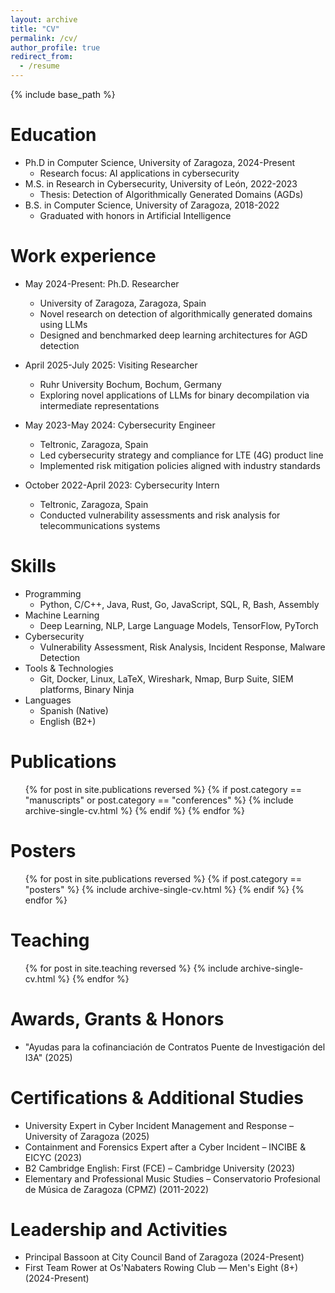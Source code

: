 ```yaml
---
layout: archive
title: "CV"
permalink: /cv/
author_profile: true
redirect_from:
  - /resume
---
```


{% include base_path %}

Education
======
* Ph.D in Computer Science, University of Zaragoza, 2024-Present
  * Research focus: AI applications in cybersecurity
* M.S. in Research in Cybersecurity, University of León, 2022-2023
  * Thesis: Detection of Algorithmically Generated Domains (AGDs)
* B.S. in Computer Science, University of Zaragoza, 2018-2022
  * Graduated with honors in Artificial Intelligence

Work experience
======
* May 2024-Present: Ph.D. Researcher
  * University of Zaragoza, Zaragoza, Spain
  * Novel research on detection of algorithmically generated domains using LLMs
  * Designed and benchmarked deep learning architectures for AGD detection

* April 2025-July 2025: Visiting Researcher
  * Ruhr University Bochum, Bochum, Germany
  * Exploring novel applications of LLMs for binary decompilation via intermediate representations

* May 2023-May 2024: Cybersecurity Engineer
  * Teltronic, Zaragoza, Spain
  * Led cybersecurity strategy and compliance for LTE (4G) product line
  * Implemented risk mitigation policies aligned with industry standards

* October 2022-April 2023: Cybersecurity Intern
  * Teltronic, Zaragoza, Spain
  * Conducted vulnerability assessments and risk analysis for telecommunications systems
  
Skills
======
* Programming
  * Python, C/C++, Java, Rust, Go, JavaScript, SQL, R, Bash, Assembly
* Machine Learning
  * Deep Learning, NLP, Large Language Models, TensorFlow, PyTorch
* Cybersecurity
  * Vulnerability Assessment, Risk Analysis, Incident Response, Malware Detection
* Tools & Technologies
  * Git, Docker, Linux, LaTeX, Wireshark, Nmap, Burp Suite, SIEM platforms, Binary Ninja
* Languages
  * Spanish (Native)
  * English (B2+)

Publications
======
  <ul>{% for post in site.publications reversed %}
    {% if post.category == "manuscripts" or post.category == "conferences" %}
      {% include archive-single-cv.html %}
    {% endif %}
  {% endfor %}</ul>

Posters
======
  <ul>{% for post in site.publications reversed %}
    {% if post.category == "posters" %}
      {% include archive-single-cv.html %}
    {% endif %}
  {% endfor %}</ul>

Teaching
======
  <ul>{% for post in site.teaching reversed %}
    {% include archive-single-cv.html %}
  {% endfor %}</ul>

Awards, Grants & Honors
======
* "Ayudas para la cofinanciación de Contratos Puente de Investigación del I3A" (2025)

Certifications & Additional Studies
======
* University Expert in Cyber Incident Management and Response – University of Zaragoza (2025)
* Containment and Forensics Expert after a Cyber Incident – INCIBE & EICYC (2023)
* B2 Cambridge English: First (FCE) – Cambridge University (2023)
* Elementary and Professional Music Studies – Conservatorio Profesional de Música de Zaragoza (CPMZ) (2011-2022)
  
Leadership and Activities
======
* Principal Bassoon at City Council Band of Zaragoza (2024-Present)
* First Team Rower at Os'Nabaters Rowing Club — Men's Eight (8+) (2024-Present)
